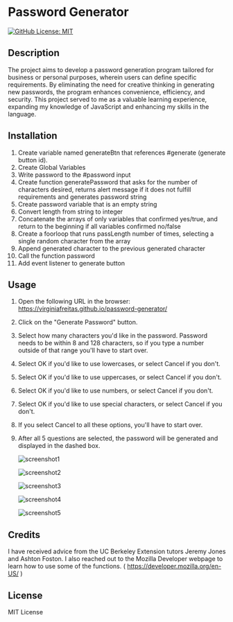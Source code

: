 # Password Generator

  [![GitHub License: MIT](https://img.shields.io/badge/License-MIT-blue.svg)](https://opensource.org/licenses/MIT)

## Description

The project aims to develop a password generation program tailored for business or personal purposes, wherein users can define specific requirements. By eliminating the need for creative thinking in generating new passwords, the program enhances convenience, efficiency, and security. This project served to me as a valuable learning experience, expanding my knowledge of JavaScript and enhancing my skills in the language.

## Installation

1. Create variable named generateBtn that references #generate (generate button id).
2. Create Global Variables
3. Write password to the #password input
4. Create function generatePassword that asks for the number of characters desired, returns alert message if it does not fulfill requirements and generates password string
5. Create password variable that is an empty string
6. Convert length from string to integer
7. Concatenate the arrays of only variables that confirmed yes/true, and return to the beginning if all variables confirmed no/false
8. Create a foorloop that runs passLength number of times, selecting a single random character from the array
9. Append generated character to the previous generated character
10. Call the function password
11. Add event listener to generate button

## Usage

1. Open the following URL in the browser: https://virginiafreitas.github.io/password-generator/
2. Click on the "Generate Password" button.
3. Select how many characters you'd like in the password. Password needs to be within 8 and 128 characters, so if you type a number outside of that range you'll have to start over.
4. Select OK if you'd like to use lowercases, or select Cancel if you don't.
5. Select OK if you'd like to use uppercases, or select Cancel if you don't.
6. Select OK if you'd like to use numbers, or select Cancel if you don't.
7. Select OK if you'd like to use special characters, or select Cancel if you don't.
8. If you select Cancel to all these options, you'll have to start over.
9. After all 5 questions are selected, the password will be generated and displayed in the dashed box.

   ![screenshot1](https://github.com/virginiafreitas/password-generator/assets/137131281/7a0cd560-4435-4ae5-b64c-32472279378f)

   ![screenshot2](https://github.com/virginiafreitas/password-generator/assets/137131281/fb1464db-a2e1-4ac3-b613-114ee7a8d611)

   ![screenshot3](https://github.com/virginiafreitas/password-generator/assets/137131281/e017f421-29eb-452a-bf6d-ddc2cb043504)

   ![screenshot4](https://github.com/virginiafreitas/password-generator/assets/137131281/33a91048-4e37-465d-b6ce-98dab9c82244)

   ![screenshot5](https://github.com/virginiafreitas/password-generator/assets/137131281/289b1a6c-d373-4357-8c60-142accdeae5f)



## Credits

I have received advice from the UC Berkeley Extension tutors Jeremy Jones and Ashton Foston.
I also reached out to the Mozilla Developer webpage to learn how to use some of the functions. ( https://developer.mozilla.org/en-US/ )

## License

MIT License
